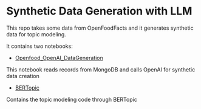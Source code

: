 # Synthetic Data Generation with LLM

This repo takes some data from OpenFoodFacts and it generates synthetic data for topic modeling. 

It contains two notebooks:
- [Openfood_OpenAI_DataGeneration](Openfood_OpenAI_DataGeneration.ipynb)

This notebook reads records from  MongoDB and calls OpenAI for synthetic data creation

- [BERTopic](BERTopic.ipynb)

Contains the topic modeling code through BERTopic
